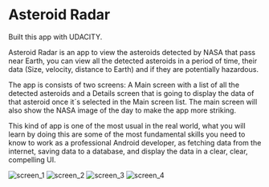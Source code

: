 # Asteroid Radar
Built this app with UDACITY.


Asteroid Radar is an app to view the asteroids detected by NASA that pass near Earth, you can view all the detected asteroids in a period of time, their data (Size, velocity, distance to Earth) and if they are potentially hazardous.

The app is consists of two screens: A Main screen with a list of all the detected asteroids and a Details screen that is going to display the data of that asteroid once it´s selected in the Main screen list. The main screen will also show the NASA image of the day to make the app more striking.

This kind of app is one of the most usual in the real world, what you will learn by doing this are some of the most fundamental skills you need to know to work as a professional Android developer, as fetching data from the internet, saving data to a database, and display the data in a clear, clear, compelling UI.


![screen_1](https://github.com/NadaMuhammed/Asteroid-Radar/assets/93039383/f6521aff-08b8-41c4-94ab-61f499ecb890)
![screen_2](https://github.com/NadaMuhammed/Asteroid-Radar/assets/93039383/2e0ce0a9-b863-4c2c-93fe-a329676c5dee)
![screen_3](https://github.com/NadaMuhammed/Asteroid-Radar/assets/93039383/b3f8f484-33f7-483b-af49-67304772506d)
![screen_4](https://github.com/NadaMuhammed/Asteroid-Radar/assets/93039383/0ddd00f3-c701-4c33-899d-8b4d2323b1ee)
